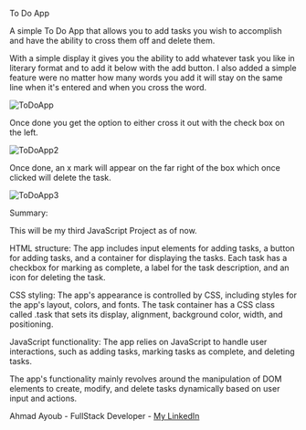 To Do App

A simple To Do App that allows you to add tasks you wish to accomplish and have the ability to cross them off and delete them.

With a simple display it gives you the ability to add whatever task you like in literary format and to add it below with the add button.
I also added a simple feature were no matter how many words you add it will stay on the same line when it's entered and when you cross the word.

![ToDoApp](https://user-images.githubusercontent.com/107888495/229297712-c915b0f1-4e4b-4538-84ea-42cf6cfd4a41.png)

Once done you get the option to either cross it out with the check box on the left. 

![ToDoApp2](https://user-images.githubusercontent.com/107888495/229297947-10960d2f-a24f-40b4-aeec-d23d067b9407.png)

Once done, an x mark will appear on the far right of the box which once clicked will delete the task. 

![ToDoApp3](https://user-images.githubusercontent.com/107888495/229298101-d46ae909-cfad-4243-ad75-d7673bdcac26.png)

Summary:

This will be my third JavaScript Project as of now. 

HTML structure: The app includes input elements for adding tasks, a button for adding tasks, and a container for displaying the tasks. Each task has a checkbox for marking as complete, a label for the task description, and an icon for deleting the task.

CSS styling: The app's appearance is controlled by CSS, including styles for the app's layout, colors, and fonts. The task container has a CSS class called .task that sets its display, alignment, background color, width, and positioning.

JavaScript functionality: The app relies on JavaScript to handle user interactions, such as adding tasks, marking tasks as complete, and deleting tasks.

The app's functionality mainly revolves around the manipulation of DOM elements to create, modify, and delete tasks dynamically based on user input and actions.


Ahmad Ayoub - FullStack Developer - [My LinkedIn](https://www.linkedin.com/in/ahmad-ayoub/)
